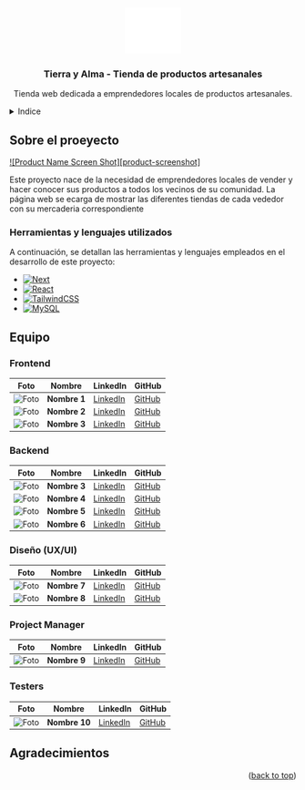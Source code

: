 <a id="readme-top"></a>

<br />
<div align="center">
    <img src="\frontend\public\Logo_Horizontal_Blanco@3x.png" alt="Logo" width="100" height="80">

  <h3 align="center">Tierra y Alma - Tienda de productos artesanales</h3>

  <p align="center">
    Tienda web dedicada a emprendedores locales de productos artesanales.
  </p>
</div>



<!-- INDICE -->
<details>
  <summary>Indice</summary>
  <ol>
    <li><a href="#about-the-project">Sobre el proyecto</a></li>
    <li><a href="#built-with">Herramientas y lenguajes utilizados</a></li>
    <li><a href="#contributing">Equipo</a></li>
    <li><a href="#acknowledgments">Agradecimientos</a></li>
  </ol>
</details>



<!-- ABOUT THE PROJECT -->
## Sobre el proeyecto

[![Product Name Screen Shot][product-screenshot]](https://example.com)

Este proyecto nace de la necesidad de emprendedores locales de vender y hacer conocer sus productos a todos los vecinos de su comunidad. 
La página web se ecarga de mostrar las diferentes tiendas de cada vededor con su mercaderia correspondiente 


### Herramientas y lenguajes utilizados

A continuación, se detallan las herramientas y lenguajes empleados en el desarrollo de este proyecto:

* [![Next][Next.js]][Next-url]
* [![React][React.js]][React-url]
* [![TailwindCSS][TailwindCSS.com]][TailwindCSS-url]
* [![MySQL][MySQL.com]][MySQL-url]


<!-- EQUIPO -->
## Equipo

### Frontend
| Foto | Nombre | LinkedIn | GitHub |
| --- | --- | --- | --- |
| ![Foto](URL_Foto1) | **Nombre 1** | [LinkedIn](https://www.linkedin.com/in/perfil1) | [GitHub](https://github.com/perfil1) |
| ![Foto](URL_Foto2) | **Nombre 2** | [LinkedIn](https://www.linkedin.com/in/perfil2) | [GitHub](https://github.com/perfil2) |
| ![Foto](URL_Foto2) | **Nombre 3** | [LinkedIn](https://www.linkedin.com/in/perfil2) | [GitHub](https://github.com/perfil2) |

### Backend
| Foto | Nombre | LinkedIn | GitHub |
| --- | --- | --- | --- |
| ![Foto](URL_Foto3) | **Nombre 3** | [LinkedIn](https://www.linkedin.com/in/perfil3) | [GitHub](https://github.com/perfil3) |
| ![Foto](URL_Foto4) | **Nombre 4** | [LinkedIn](https://www.linkedin.com/in/perfil4) | [GitHub](https://github.com/perfil4) |
| ![Foto](URL_Foto4) | **Nombre 5** | [LinkedIn](https://www.linkedin.com/in/perfil4) | [GitHub](https://github.com/perfil4) |
| ![Foto](URL_Foto4) | **Nombre 6** | [LinkedIn](https://www.linkedin.com/in/perfil4) | [GitHub](https://github.com/perfil4) |

### Diseño (UX/UI)
| Foto | Nombre | LinkedIn | GitHub |
| --- | --- | --- | --- |
| ![Foto](URL_Foto5) | **Nombre 7** | [LinkedIn](https://www.linkedin.com/in/perfil5) | [GitHub](https://github.com/perfil5) |
| ![Foto](URL_Foto5) | **Nombre 8** | [LinkedIn](https://www.linkedin.com/in/perfil5) | [GitHub](https://github.com/perfil5) |

### Project Manager
| Foto | Nombre | LinkedIn | GitHub |
| --- | --- | --- | --- |
| ![Foto](URL_Foto6) | **Nombre 9** | [LinkedIn](https://www.linkedin.com/in/perfil6) | [GitHub](https://github.com/perfil6) |

### Testers
| Foto | Nombre | LinkedIn | GitHub |
| --- | --- | --- | --- |
| ![Foto](URL_Foto7) | **Nombre 10** | [LinkedIn](https://www.linkedin.com/in/perfil7) | [GitHub](https://github.com/perfil7) |



<!-- AGRADECIMIENTOS -->
## Agradecimientos



<p align="right">(<a href="#readme-top">back to top</a>)</p>



<!-- LINKS E IMÁGENES -->
[Next.js]: https://img.shields.io/badge/next.js-000000?style=for-the-badge&logo=nextdotjs&logoColor=white
[Next-url]: https://nextjs.org/
[React.js]: https://img.shields.io/badge/React-20232A?style=for-the-badge&logo=react&logoColor=61DAFB
[React-url]: https://reactjs.org/
[TailwindCSS.com]: https://img.shields.io/badge/TailwindCSS-38B2AC?style=for-the-badge&logo=tailwind-css&logoColor=white]
[TailwindCSS-url]: https://tailwindcss.com
[MySQL.com]: https://img.shields.io/badge/MySQL-4479A1?style=for-the-badge&logo=mysql&logoColor=white]
[MySQL-url]: https://www.mysql.com/


